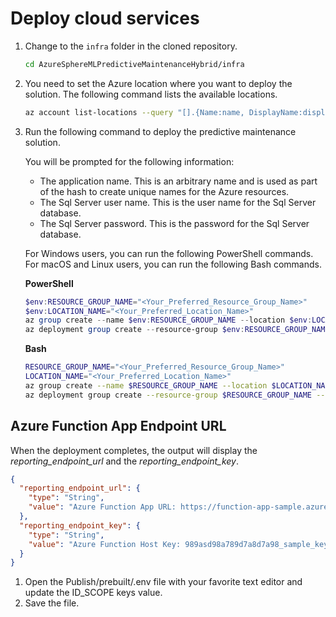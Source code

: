# Deploy cloud services

1. Change to the `infra` folder in the cloned repository.

    ```bash
    cd AzureSphereMLPredictiveMaintenanceHybrid/infra
    ```

1. You need to set the Azure location where you want to deploy the solution. The following command lists the available locations.

    ```bash
    az account list-locations --query "[].{Name:name, DisplayName:displayName}" -o table
    ```

1. Run the following command to deploy the predictive maintenance solution.

    You will be prompted for the following information:

    - The application name. This is an arbitrary name and is used as part of the hash to create unique names for the Azure resources.
    - The Sql Server user name. This is the user name for the Sql Server database.
    - The Sql Server password. This is the password for the Sql Server database.

    For Windows users, you can run the following PowerShell commands. For macOS and Linux users, you can run the following Bash commands.

    **PowerShell**

    ```powershell
    $env:RESOURCE_GROUP_NAME="<Your_Preferred_Resource_Group_Name>"
    $env:LOCATION_NAME="<Your_Preferred_Location_Name>"
    az group create --name $env:RESOURCE_GROUP_NAME --location $env:LOCATION_NAME
    az deployment group create --resource-group $env:RESOURCE_GROUP_NAME --template-file main.bicep --query properties.outputs
    ```

    **Bash**

    ```bash
    RESOURCE_GROUP_NAME="<Your_Preferred_Resource_Group_Name>"
    LOCATION_NAME="<Your_Preferred_Location_Name>"
    az group create --name $RESOURCE_GROUP_NAME --location $LOCATION_NAME
    az deployment group create --resource-group $RESOURCE_GROUP_NAME --template-file main.bicep --query properties.outputs
    ```

## Azure Function App Endpoint URL

When the deployment completes, the output will display the _reporting_endpoint_url_ and the _reporting_endpoint_key_.

```json
{
  "reporting_endpoint_url": {
    "type": "String",
    "value": "Azure Function App URL: https://function-app-sample.azurewebsites.net"
  },
  "reporting_endpoint_key": {
    "type": "String",
    "value": "Azure Function Host Key: 989asd98a789d7a8d7a98_sample_key"
  }
}
```

1. Open the Publish/prebuilt/.env file with your favorite text editor and update the ID_SCOPE keys value.
1. Save the file.
